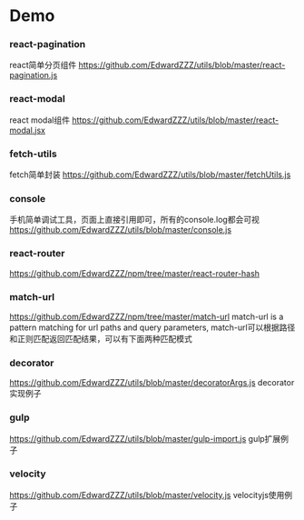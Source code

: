 # Demo

### react-pagination
react简单分页组件
<https://github.com/EdwardZZZ/utils/blob/master/react-pagination.js>

### react-modal
react modal组件
<https://github.com/EdwardZZZ/utils/blob/master/react-modal.jsx>

### fetch-utils
fetch简单封装
<https://github.com/EdwardZZZ/utils/blob/master/fetchUtils.js>

### console
手机简单调试工具，页面上直接引用即可，所有的console.log都会可视
<https://github.com/EdwardZZZ/utils/blob/master/console.js>

### react-router
<https://github.com/EdwardZZZ/npm/tree/master/react-router-hash>

### match-url
<https://github.com/EdwardZZZ/npm/tree/master/match-url>
match-url is a pattern matching for url paths and query parameters, match-url可以根据路径和正则匹配返回匹配结果，可以有下面两种匹配模式

### decorator
<https://github.com/EdwardZZZ/utils/blob/master/decoratorArgs.js>
decorator实现例子

### gulp
<https://github.com/EdwardZZZ/utils/blob/master/gulp-import.js>
gulp扩展例子

### velocity
<https://github.com/EdwardZZZ/utils/blob/master/velocity.js>
velocityjs使用例子


